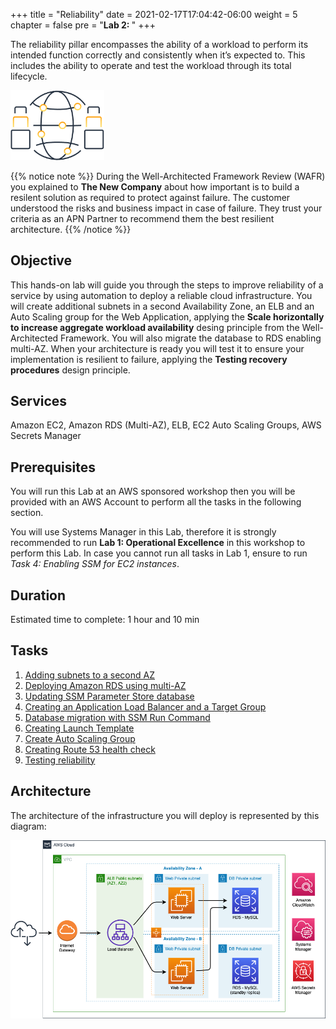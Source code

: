 +++
title = "Reliability"
date = 2021-02-17T17:04:42-06:00
weight = 5
chapter = false
pre = "<b>Lab 2:  </b>"
+++

The reliability pillar encompasses the ability of a workload to perform its intended function correctly and consistently when it’s expected to. This includes the ability to operate and test the workload through its total lifecycle. 

<img src="images/rel.png" alt="drawing" width="150"/>

{{% notice note %}}
During the Well-Architected Framework Review (WAFR) you explained to **The New Company** about how important is to build a resilent solution as required to protect against failure. The customer understood the risks and business impact in case of failure. They trust your criteria as an APN Partner to recommend them the best resilient architecture. 
{{% /notice %}}

## Objective

This hands-on lab will guide you through the steps to improve reliability of a service by using automation to deploy a reliable cloud infrastructure. You will create additional subnets in a second Availability Zone, an ELB and an Auto Scaling group for the Web Application, applying the **Scale horizontally to increase aggregate workload availability** desing principle from the Well-Architected Framework. You will also migrate the database to RDS enabling multi-AZ. When your architecture is ready you will test it to ensure your implementation is resilient to failure, applying the **Testing recovery procedures** design principle.

## Services

Amazon EC2, Amazon RDS (Multi-AZ), ELB, EC2 Auto Scaling Groups, AWS Secrets Manager

## Prerequisites

You will run this Lab at an AWS sponsored workshop then you will be provided with an AWS Account to perform all the tasks in the following section.

You will use Systems Manager in this Lab, therefore it is strongly recommended to run **Lab 1: Operational Excellence** in this workshop to perform this Lab. In case you cannot run all tasks in Lab 1, ensure to run *Task 4: Enabling SSM for EC2 instances*.

## Duration

Estimated time to complete: 1 hour and 10 min

## Tasks

1. [Adding subnets to a second AZ](https://main.d2azidedm760yt.amplifyapp.com/work3/task-1/)
2. [Deploying Amazon RDS using multi-AZ](https://main.d2azidedm760yt.amplifyapp.com/work3/task-2/)
3. [Updating SSM Parameter Store database](https://main.d2azidedm760yt.amplifyapp.com/work3/task-3/)
4. [Creating an Application Load Balancer and a Target Group](https://main.d2azidedm760yt.amplifyapp.com/work3/task-4/)
5. [Database migration with SSM Run Command](https://main.d2azidedm760yt.amplifyapp.com/work3/task-5/)
6. [Creating Launch Template](https://main.d2azidedm760yt.amplifyapp.com/work3/task-6/)
7. [Create Auto Scaling Group](https://main.d2azidedm760yt.amplifyapp.com/work3/task-7/)
8. [Creating Route 53 health check](https://main.d2azidedm760yt.amplifyapp.com/work3/task-8/)
9. [Testing reliability](https://main.d2azidedm760yt.amplifyapp.com/work3/task-9/)

## Architecture

The architecture of the infrastructure you will deploy is represented by this diagram:

<img src="images/Lab2.png" alt="drawing" width="1200"/>

